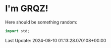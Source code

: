 # I'm GRQZ!
Here should be something random:  
```cpp
import std;
```


Last Update: 2024-08-10 01:13:28.070108+00:00
